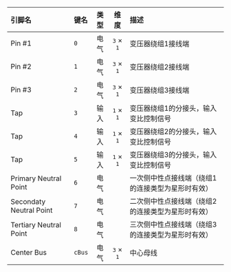 <!--
DO NOT EDIT THIS FILE DIRECTLY.
This file is generated by tools/comp-docs.js.
All changes will be overwritten by regeneration.
-->

<slot class="model-pins">

| 引脚名 | 键名 | 类型 | 维度 | 描述 |
|:------ |:---- |:----:|:----:|:---- |
| Pin \#1 | `0` | 电气 | <samp>3</samp> × <samp>1</samp> | 变压器绕组1接线端 |
| Pin \#2 | `1` | 电气 | <samp>3</samp> × <samp>1</samp> | 变压器绕组2接线端 |
| Pin \#3 | `2` | 电气 | <samp>3</samp> × <samp>1</samp> | 变压器绕组3接线端 |
| Tap | `3` | 输入 | <samp>1</samp> × <samp>1</samp> | 变压器绕组1的分接头，输入变比控制信号 |
| Tap | `4` | 输入 | <samp>1</samp> × <samp>1</samp> | 变压器绕组2的分接头，输入变比控制信号 |
| Tap | `5` | 输入 | <samp>1</samp> × <samp>1</samp> | 变压器绕组3的分接头，输入变比控制信号 |
| Primary Neutral Point | `6` | 电气 |  | 一次侧中性点接线端（绕组1的连接类型为星形时有效） |
| Secondaty Neutral Point | `7` | 电气 |  | 二次侧中性点接线端（绕组2的连接类型为星形时有效） |
| Tertiary Neutral Point | `8` | 电气 |  | 三次侧中性点接线端（绕组3的连接类型为星形时有效） |
| Center Bus | `cBus` | 电气 | <samp>3</samp> × <samp>1</samp> | 中心母线 |

</slot>
